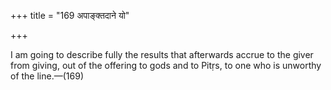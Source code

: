 +++
title = "169 अपाङ्क्तदाने यो"

+++

I am going to describe fully the results that afterwards accrue to the giver from giving, out of the offering to gods and to Pitṛs, to one who is unworthy of the line.—(169)